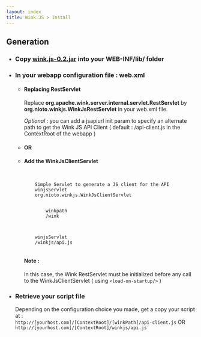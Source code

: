 ```yaml
---
layout: index
title: Wink.JS > Install
---
```


<h2>Generation</h2>

<ul>

<li><h3>Copy <a href="http://sourceforge.net/projects/winkjs/files/v0.2/">wink.js-0.2.jar</a> into your WEB-INF/lib/ folder</h3></li>

<li><h3>In your webapp configuration file : web.xml</h3>
<ul>
<li><h4>Replacing RestServlet</h4>
 Replace <strong>org.apache.wink.server.internal.servlet.RestServlet</strong> by <strong>org.nioto.winkjs.WinkJsRestServlet</strong> in your web.xml file.
 
<em>Optional</em> : you can add a <string>jsapiurl</string> init param to specify an alternate path to get the Wink JS API Client ( default : /api-client.js in the ContextRoot of the webapp )
</li>

<li><h4>OR</h4></li>

<li><h4>Add the WinkJsClientServlet</h4>

<div class="highlight">
<pre>
<code class="xml language-xml" data-lang="xml">
<servlet>  
	<description>Simple Servlet to generate a JS client for the API</description>
	<servlet-name>winjsServlet</servlet-name>
	<servlet-class>org.nioto.winkjs.WinkJsClientServlet</servlet-class>
  	<!-- Mandatory, we need to know the path associated with Wink -->
	<init-param>
		<param-name>winkpath</param-name>
		<param-value>/wink</param-value>
	</init-param>
</servlet>
<servlet-mapping>
	<servlet-name>winjsServlet</servlet-name>
	<url-pattern>/winkjs/api.js</url-pattern>
</servlet-mapping> 
</code></pre></div>
<h4>Note :</h4>
In this case, the Wink RestServlet must be initialized before any call  to the WinkJsClientServlet ( using  <code>&lt;load-on-startup/&gt;</code> )
</li>
</ul>
</li>

<li><h3>Retrieve your script file</h3>

Depending on the configuration choice you made, get a copy your script at :<br />
		`http://[yourhost.com]/[ContextRoot]/[winkPath]/api-client.js` OR `http://[yourhost.com]/[ContextRoot]/winkjs/api.js`
